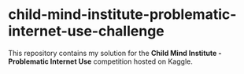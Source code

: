 # child-mind-institute-problematic-internet-use-challenge
This repository contains my solution for the **Child Mind Institute - Problematic Internet Use** competition hosted on Kaggle.
